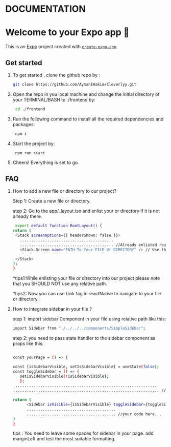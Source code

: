 # DOCUMENTATION

# Welcome to your Expo app 👋

This is an [Expo](https://expo.dev) project created with [`create-expo-app`](https://www.npmjs.com/package/create-expo-app).

## Get started

1. To get started , clone the github repo by :

   ```bash
   git clone https://github.com/AymanIHakim/Cleverlyy.git
   ```

2. Open the repo in you local machine and change the initial directory of your TERMINAL/BASH to ./frontend by:

   ```bash
    cd ./frontend
   ```

3. Run the following command to install all the required dependencies and packages:

   ```bash
    npm i
   ```

4. Start the project by:

   ```bash
    npm run start
   ```

5. Cheers! Everything is set to go.

## FAQ

1. How to add a new file or directory to our project?

   Step 1: Create a new file or directory.

   step 2: Go to the app/\_layout.tsx and enlist your or directory if it is not already there.

   ```bash
    export default function RootLayout() {
   return (
    <Stack screenOptions={{ headerShown: false }}>
      .........................................
      ......................................... //Already enlisted routes
      <Stack.Screen name="PATH-To-Your-FILE-Or-DIRECTORY" /> // Use the same path in Link tag to naviagate between pages.

    </Stack>
   );
   }
   ```

   \*tips1:While enlisting your file or directory into our project please note that you SHOULD NOT use any relative path.

   \*tips2: Now you can use Link tag in reactNative to navigate to your file or directory.

2. How to integrate sidebar in your file ?

   step 1: import sidebar Component in your file using relative path like this:

   ```bash
   import Sidebar from "./../../../components/SimpleSidebar";
   ```

   step 2: you need to pass state handler to the sidebar component as props like this:

   ```bash

   const yourPage = () => {

   const [isSidebarVisible, setIsSidebarVisible] = useState(false);
   const toggleSidebar = () => {
      setIsSidebarVisible(!isSidebarVisible);
      };
   ...............................................................
   ................................................................ //your code here...

   return (
         <Sidebar isVisible={isSidebarVisible} toggleSidebar={toggleSidebar} />
         .......................................
         ....................................... //your code here...
   )
   }
   ```

   tips : You need to leave some spaces for sidebar in your page. add marginLeft and test the most suitable formatting.
